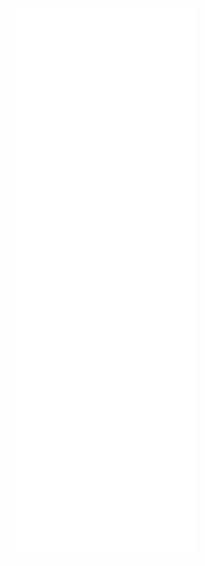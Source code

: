 <a href="https://github.com/slimm609">
  <img align="center" width="60%" src="./header.svg"/>
</a><br/>

<a href="https://github.com/slimm609">
  <img align="center" width="60%" src="./repositories.svg"/>
</a>

<a href="https://github.com/slimm609">
  <img align="center" width="60%" src="./acti_comm.svg"/>
</a>

<a href="https://github.com/slimm609">
  <img align="center" width="60%" src="./iso_calender.svg"/>
</a>

<a href="https://github.com/slimm609">
    <img align="center" width="60%" src="./issue_pr_lang.svg"/>
</a>

<a href="https://github.com/slimm609">
  <img align="center" width="60%" src="./github-habits.svg"/>
</a>

<a href="https://github.com/slimm609">
    <img align="center" width="60%" src="./achievements.svg"/>
</a>
